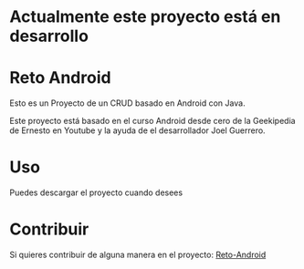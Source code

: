 # Actualmente este proyecto está en desarrollo

# Reto Android

Esto es un Proyecto de un CRUD basado en Android con Java.

Este proyecto está basado en el curso Android desde cero de la Geekipedia de Ernesto en Youtube y la ayuda de el desarrollador Joel Guerrero. 




# Uso

Puedes descargar el proyecto cuando desees


# Contribuir

Si quieres contribuir de alguna manera en el proyecto: [Reto-Android](https://github.com/ErustopSU/Reto-Android)
